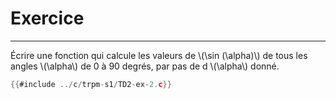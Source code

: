 # Exercice
------------

Écrire une fonction qui calcule les valeurs de \\(\sin (\alpha)\\) de tous les angles \\(\alpha\\) de 0 à 90 degrés, par pas de d \\(\alpha\\) donné.

<div class="tabbed-blocks">

```c
{{#include ../c/trpm-s1/TD2-ex-2.c}}
```
</div>
